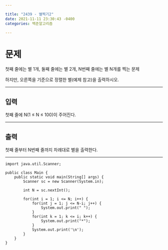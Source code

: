 ```yaml
---

title: "2439 - 별찍기2"
date: 2021-11-11 23:30:43 -0400
categories: 백준알고리즘

---
```


# 문제
첫째 줄에는 별 1개, 둘째 줄에는 별 2개, N번째 줄에는 별 N개를 찍는 문제

하지만, 오른쪽을 기준으로 정렬한 별(예제 참고)을 출력하시오.

---

## 입력
첫째 줄에 N(1 ≤ N ≤ 100)이 주어진다.

---

## 출력
첫째 줄부터 N번째 줄까지 차례대로 별을 출력한다.

---

    import java.util.Scanner;

    public class Main {
        public static void main(String[] args) {
            Scanner sc = new Scanner(System.in);
        
            int N = sc.nextInt();
        
            for(int i = 1; i <= N; i++) {
                for(int j = 1; j <= N-i; j++) {
                    System.out.print(" ");
                }
                for(int k = 1; k <= i; k++) {
                    System.out.print("*");
                }
                System.out.print('\n');
            }
        }
    }